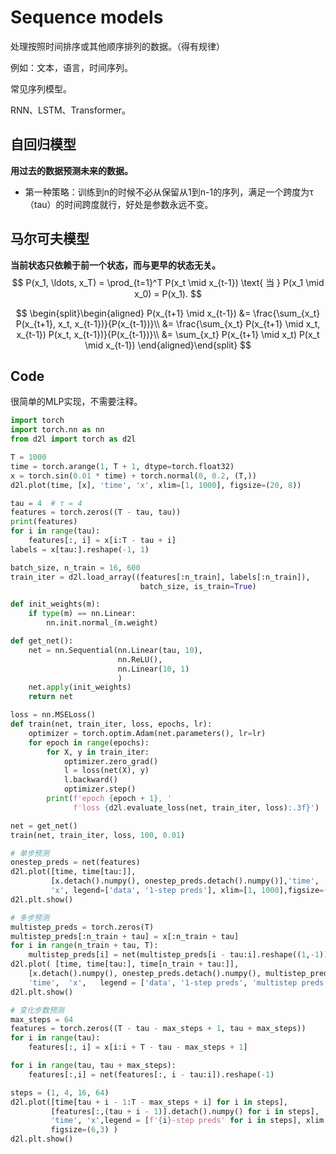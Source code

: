 # Sequence models

处理按照时间排序或其他顺序排列的数据。（得有规律）

例如：文本，语言，时间序列。

常见序列模型。

RNN、LSTM、Transformer。

## 自回归模型

**用过去的数据预测未来的数据。**

- 第一种策略：训练到n的时候不必从保留从1到n-1的序列，满足一个跨度为τ（tau）的时间跨度就行，好处是参数永远不变。

## 马尔可夫模型

**当前状态只依赖于前一个状态，而与更早的状态无关。**
$$
P(x_1, \ldots, x_T) = \prod_{t=1}^T P(x_t \mid x_{t-1}) \text{ 当 } P(x_1 \mid x_0) = P(x_1).
$$

$$
\begin{split}\begin{aligned}
P(x_{t+1} \mid x_{t-1})
&= \frac{\sum_{x_t} P(x_{t+1}, x_t, x_{t-1})}{P(x_{t-1})}\\
&= \frac{\sum_{x_t} P(x_{t+1} \mid x_t, x_{t-1}) P(x_t, x_{t-1})}{P(x_{t-1})}\\
&= \sum_{x_t} P(x_{t+1} \mid x_t) P(x_t \mid x_{t-1})
\end{aligned}\end{split}
$$

## Code

很简单的MLP实现，不需要注释。	

```python
import torch
import torch.nn as nn
from d2l import torch as d2l

T = 1000
time = torch.arange(1, T + 1, dtype=torch.float32)
x = torch.sin(0.01 * time) + torch.normal(0, 0.2, (T,))
d2l.plot(time, [x], 'time', 'x', xlim=[1, 1000], figsize=(20, 8))

tau = 4  # τ = 4
features = torch.zeros((T - tau, tau))
print(features)
for i in range(tau):
    features[:, i] = x[i:T - tau + i]
labels = x[tau:].reshape(-1, 1)

batch_size, n_train = 16, 600
train_iter = d2l.load_array((features[:n_train], labels[:n_train]),
                             batch_size, is_train=True)

def init_weights(m):
    if type(m) == nn.Linear:
        nn.init.normal_(m.weight)

def get_net():
    net = nn.Sequential(nn.Linear(tau, 10),
                        nn.ReLU(),
                        nn.Linear(10, 1)
                        )
    net.apply(init_weights)
    return net

loss = nn.MSELoss()
def train(net, train_iter, loss, epochs, lr):
    optimizer = torch.optim.Adam(net.parameters(), lr=lr)
    for epoch in range(epochs):
        for X, y in train_iter:
            optimizer.zero_grad()
            l = loss(net(X), y)
            l.backward()
            optimizer.step()
        print(f'epoch {epoch + 1}, '
              f'loss {d2l.evaluate_loss(net, train_iter, loss):.3f}')

net = get_net()
train(net, train_iter, loss, 100, 0.01)

# 单步预测
onestep_preds = net(features)
d2l.plot([time, time[tau:]],
         [x.detach().numpy(), onestep_preds.detach().numpy()],'time',
         'x', legend=['data', '1-step preds'], xlim=[1, 1000],figsize=(6, 3))
d2l.plt.show()

# 多步预测
multistep_preds = torch.zeros(T)
multistep_preds[:n_train + tau] = x[:n_train + tau]
for i in range(n_train + tau, T):
    multistep_preds[i] = net(multistep_preds[i - tau:i].reshape((1,-1)))
d2l.plot( [time, time[tau:], time[n_train + tau:]],
    [x.detach().numpy(), onestep_preds.detach().numpy(), multistep_preds[n_train + tau:].detach().numpy()],
    'time',  'x',   legend = ['data', '1-step preds', 'multistep preds'],xlim=[1,1000],figsize=(6,3) )
d2l.plt.show()

# 变化步数预测
max_steps = 64
features = torch.zeros((T - tau - max_steps + 1, tau + max_steps))
for i in range(tau):
    features[:, i] = x[i:i + T - tau - max_steps + 1]

for i in range(tau, tau + max_steps):
    features[:,i] = net(features[:, i - tau:i]).reshape(-1)

steps = (1, 4, 16, 64)
d2l.plot([time[tau + i - 1:T - max_steps + i] for i in steps],
         [features[:,(tau + i - 1)].detach().numpy() for i in steps],
         'time', 'x',legend = [f'{i}-step preds' for i in steps], xlim = [5,1000],
         figsize=(6,3) )
d2l.plt.show()
```



